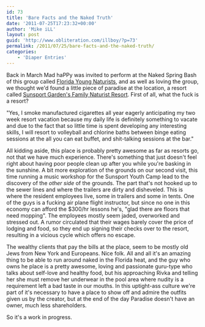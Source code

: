 ```yaml
---
id: 73
title: 'Bare Facts and the Naked Truth'
date: '2011-07-25T17:23:32+00:00'
author: 'Mike iLL'
layout: post
guid: 'http://www.obliteration.com/illboy/?p=73'
permalink: /2011/07/25/bare-facts-and-the-naked-truth/
categories:
    - 'Diaper Entries'
---
```


Back in March Mad haPPy was invited to perform at the Naked Spring Bash of this group called <a title="Florida Young Naturists" href="http://www.floridayoungnaturists.com" target="_blank" rel="noopener noreferrer">Florida Young Naturists</a>, and as well as loving the group, we thought we'd found a little piece of paradise at the location, a resort called <a title="Sunsport Gardens" href="http://www.sunsportgardens.com" target="_blank" rel="noopener noreferrer">Sunsport Garden's Family Naturist Resort</a>. First of all, what the fuck is a resort?

"Yes, I smoke manufactured cigarettes all year eagerly anticipating my two week resort vacation because my daily life is definitely something to vacate and due to the fact that so little time is spent developing any interesting skills, I will resort to volleyball and chlorine baths between binge eating sessions at the all you can eat buffet, and shit-talking sessions at the bar."

All kidding aside, this place is probably pretty awesome as far as resorts go, not that we have much experience. There's something that just doesn't feel right about having poor people clean up after you while you're basking in the sunshine. A bit more exploration of the grounds on our second visit, this time running a music workshop for the Sunsport Youth Camp lead to the discovery of the <em>other side</em> of the grounds. The part that's not hooked up to the sewer lines and where the trailers are dirty and disheveled. This is where the resident employees live, some in trailers and some in tents. One of the guys is a fucking air plane flight instructor, but since no one in this economy can afford the $300/hr lessons he's, "glad there are floors that need mopping". The employees mostly seem jaded, overworked and stressed out. A rumor circulated that their wages barely cover the price of lodging and food, so they end up signing their checks over to the resort, resulting in a vicious cycle which offers no escape.

The wealthy clients that pay the bills at the place, seem to be mostly old Jews from New York and Europeans. Nice folk. All and all it's an amazing thing to be able to run around naked in the Florida heat, and the guy who owns he place is a pretty awesome, loving and passionate guru-type who talks about self-love and healthy food, but his approaching Rivka and telling her she must remove her underwear in the pool area where nudity is a requirement left a bad taste in our mouths. In this uptight-ass culture we're part of it's necessary to have a place to show off and admire the outfits given us by the creator, but at the end of the day Paradise doesn't have an owner, much less shareholders.

So it's a work in progress.
